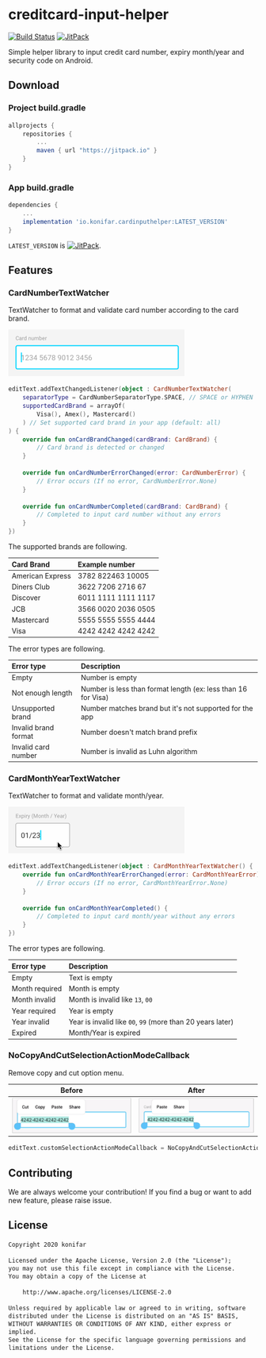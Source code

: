 # creditcard-input-helper

[![Build Status](https://circleci.com/gh/konifar/creditcard-input-helper.svg?style=shield)](https://circleci.com/gh/konifar/creditcard-input-helper/tree/master)
[![JitPack](https://jitpack.io/v/konifar/creditcard-input-helper.svg)](https://jitpack.io/#konifar/creditcard-input-helper)

Simple helper library to input credit card number, expiry month/year and security code on Android.

## Download

### Project build.gradle

```groovy
allprojects {
    repositories {
        ...
        maven { url "https://jitpack.io" }
    }
}
```

### App build.gradle

```groovy
dependencies {
    ...
    implementation 'io.konifar.cardinputhelper:LATEST_VERSION'
}
```

`LATEST_VERSION` is [![JitPack](https://jitpack.io/v/konifar/creditcard-input-helper.svg)](https://jitpack.io/#konifar/creditcard-input-helper).

## Features

### CardNumberTextWatcher

TextWatcher to format and validate card number according to the card brand.

![number_format.gif](art/number_format.gif)

```kotlin
editText.addTextChangedListener(object : CardNumberTextWatcher(
    separatorType = CardNumberSeparatorType.SPACE, // SPACE or HYPHEN
    supportedCardBrand = arrayOf(
        Visa(), Amex(), Mastercard()
    ) // Set supported card brand in your app (default: all)
) {
    override fun onCardBrandChanged(cardBrand: CardBrand) {
        // Card brand is detected or changed
    }

    override fun onCardNumberErrorChanged(error: CardNumberError) {
        // Error occurs (If no error, CardNumberError.None)
    }

    override fun onCardNumberCompleted(cardBrand: CardBrand) {
        // Completed to input card number without any errors
    }
})
```

The supported brands are following.

Card Brand | Example number
:-- | :--
American Express | 3782 822463 10005
Diners Club | 3622 7206 2716 67
Discover | 6011 1111 1111 1117
JCB | 3566 0020 2036 0505
Mastercard | 5555 5555 5555 4444
Visa | 4242 4242 4242 4242

The error types are following.

Error type | Description
:-- | :--
Empty | Number is empty 
Not enough length | Number is less than format length (ex: less than 16 for Visa)
Unsupported brand | Number matches brand but it's not supported for the app
Invalid brand format | Number doesn't match brand prefix
Invalid card number | Number is invalid as Luhn algorithm

### CardMonthYearTextWatcher

TextWatcher to format and validate month/year.

![month_year_format.gif](art/month_year_format.gif)

```kotlin
editText.addTextChangedListener(object : CardMonthYearTextWatcher() {
    override fun onCardMonthYearErrorChanged(error: CardMonthYearError) {
        // Error occurs (If no error, CardMonthYearError.None)
    }

    override fun onCardMonthYearCompleted() {
        // Completed to input card month/year without any errors
    }
})
```

The error types are following.

Error type | Description
:-- | :--
Empty | Text is empty 
Month required | Month is empty
Month invalid | Month is invalid like `13`, `00`
Year required | Year is empty
Year invalid | Year is invalid like `00`, `99` (more than 20 years later)
Expired | Month/Year is expired

### NoCopyAndCutSelectionActionModeCallback

Remove copy and cut option menu.

Before | After
:--: | :--:
![option_menu_before.png](art/option_menu_before.png) | ![option_menu_after.png](art/option_menu_after.png)

```kotlin
editText.customSelectionActionModeCallback = NoCopyAndCutSelectionActionModeCallback()
```

## Contributing
We are always welcome your contribution!
If you find a bug or want to add new feature, please raise issue.

## License

```
Copyright 2020 konifar

Licensed under the Apache License, Version 2.0 (the "License");
you may not use this file except in compliance with the License.
You may obtain a copy of the License at

    http://www.apache.org/licenses/LICENSE-2.0

Unless required by applicable law or agreed to in writing, software
distributed under the License is distributed on an "AS IS" BASIS,
WITHOUT WARRANTIES OR CONDITIONS OF ANY KIND, either express or implied.
See the License for the specific language governing permissions and
limitations under the License.
```
